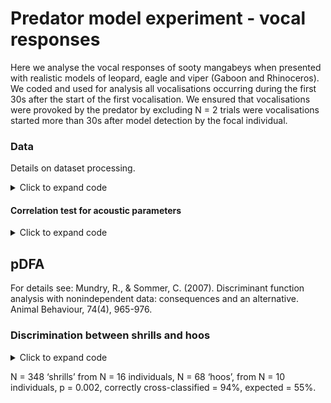# Predator model experiment - vocal responses
Here we analyse the vocal responses of sooty mangabeys when presented with realistic models of leopard, eagle and viper (Gaboon and Rhinoceros). 
We coded and used for analysis all vocalisations occurring during the first 30s after the start of the first vocalisation. 
We ensured that vocalisations were provoked by the predator by excluding N = 2 trials were vocalisations started more than 30s after model detection by the focal individual.

### Data
Details on dataset processing.
<details>
  <summary>Click to expand code</summary>
  
```r
# Dataset
# select the datafile "mangabey call acoustic"
csvFile <- file.choose()

dm  = read.csv(csvFile, header=T)

# Remove parameters that are affected by the manual selection regarding the frequency range as well as variables that we won't use for analysis
dm2 <- dm %>%
  dplyr::select(
    exp_id, call_id, utt_id, rec_id, id, unit_type, unit_interval, unit_rank,
    date, sex, ageclass, group, context_experiment, 
     quality, begin_time_s_calibrated,
    agg_entropy_bits, avg_entropy_bits, center_time_rel, peak_time_relative, delta_time_s,
    time_25_rel, time_5_rel, time_75_rel, time_95_rel, pfc_avg_slope_hzms, peak_freq_hz)

 ```
</details>

#### Correlation test for acoustic parameters 

<details>
  <summary>Click to expand code</summary>
  
```r
# Dataset only with acoustic parameters 
 data_cor <- dm2 %>% 
   subset(quality == 1) %>% 
   dplyr::select(agg_entropy_bits, avg_entropy_bits, center_time_rel, peak_time_relative, delta_time_s,
                 time_25_rel, time_5_rel, time_75_rel, time_95_rel, pfc_avg_slope_hzms, peak_freq_hz)
 
 
 res<-rcorr(as.matrix(data_cor), type=c("pearson"))                ## correlation matrix with sample size and p value
 flattenCorrMatrix <- function(cormat, pmat) {                     ## create function to rewrite results in a vertical table (clearer)
   ut <- upper.tri(cormat)
   data.frame(
     row = rownames(cormat)[row(cormat)[ut]],
     column = rownames(cormat)[col(cormat)[ut]],
     cor  =(cormat)[ut],                                           ## cormat : matrix of the correlation coefficients
     p = pmat[ut]                                                  ## pmat : matrix of the correlation p-values
   )    
 }
 res_cor<-flattenCorrMatrix(res$r, res$P)                          ## use the function on the results and select only correlation coef (r) and p value (P)
 
 cor_par<-res_cor   %>%                                            ## filter raws with cor coef > 0.8 or < -0.8 (article Radu)
   filter(abs(cor)>0.8)   
 
 cor_par <- cor_par %>% arrange(desc(abs(cor)))
 print(cor_par)
 
# Remove agg_entropy_bits for analyses

 ```
</details>

## pDFA 
For details see:
Mundry, R., & Sommer, C. (2007). Discriminant function analysis with nonindependent data: consequences and an alternative. Animal Behaviour, 74(4), 965-976.

### Discrimination between shrills and hoos

<details>
  <summary>Click to expand code</summary>

```r
# Subset with shrills and hoos (no growls because N = 8)
 all_pdfa <- dm %>% 
   subset(quality == 1 & unit_type != "growl")
 
# Run PDFA
 pdfa.res.a <- pDFA.incomplete(test.fac = "unit_type", 
                               contr.fac = "id", 
                               variables = c("avg_entropy_bits", "center_time_rel", "peak_time_relative", "delta_time_s",
                                             "time_25_rel", "time_5_rel", "time_75_rel", "time_95_rel", "pfc_avg_slope_hzms", "peak_freq_hz"), 
                               balance.contr.fac.contrib = "mode",
                               n.sel = 100, 
                               n.perm = 1000, 
                               pdfa.data = all_pdfa)
 
 pdfa.res.a<-data.frame(pdfa.res.a)
 
 # Results
 pdfa.res.a

 > pdfa.res.a

no.corr.classified.selected                                          20
expected.no.corr.classified.selected                   17.1751751751752
percent.correctly.classified.selected                               100
expected.percent.correctly.classified.selected         85.8758758758759
P.for.selected                                                    0.075
no.corr.cross.classified                                          372.7
expected.no.corr.cross.classified                      217.364364364364
percent.corr.cross.classified                          94.1161616161616
expected.percent.corr.cross.classified                 54.8899910011021
P.for.cross.classified                                            0.002
no.levels.contr.factor                                               16
no.levels.test.factor                                                 2
no.cases                                                            416
no.cases.selected                                                    20
number.cases.selected.per.combin.of.test.and.contr.fac                1
no.permutations                                                    1000
no.random.selections                                                100
balance.contr.fac.contrib                                          mode
 
 # Sample sizes
 all_pdfa %>% 
   group_by(unit_type) %>% 
   summarise(n_call=n())

  unit_type n_unit n_individual
  <chr>      <int>        <int>
1 hoo           68           10
2 shrill       348           16
 ```

</details>

N = 348 ‘shrills’ from N = 16 individuals, N = 68 ‘hoos’, from N = 10 individuals, p = 0.002, correctly cross-classified = 94%, expected = 55%.
